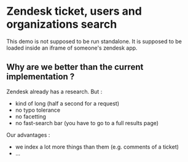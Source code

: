 # Zendesk ticket, users and organizations search

This demo is not supposed to be run standalone. It is supposed
to be loaded inside an iframe of someone's zendesk app.

## Why are we better than the current implementation ?

Zendesk already has a research. But :
- kind of long (half a second for a request)
- no typo tolerance
- no facetting
- no fast-search bar (you have to go to a full results page)

Our advantages :
- we index a lot more things than them (e.g. comments of a ticket)
- ...
